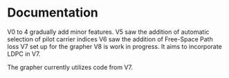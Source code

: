 # Documentation

V0 to 4 gradually add minor features. 
V5 saw the addition of automatic selection of pilot carrier indices
V6 saw the addition of Free-Space Path loss
V7 set up for the grapher
V8 is work in progress. It aims to incorporate LDPC in V7.

The grapher currently utilizes code from V7.